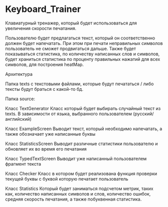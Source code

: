 # Keyboard_Trainer

Клавиатурный тренажер, который будет использоваться для увеличения скорости печатания.

Пользователю будет предлагаться текст, который он соответственно должен будет напечатать. При этом при печати неправильных символов пользователь не сможет продвигаться дальше. Также будет показываться статистика, по количеству написанных слов и символов, будет храниться статистика по проценту правильных нажатий для всех символов, для построения heatMap. 

Архитектура 

Папка texts с текстовыми файлами, которые будут печататься / либо тексты будут браться с какой-то бд.

Папка source:

Класс TextGenerator
Класс который будет выбирать случайный текст из texts. В зависимости от языка, выбранного пользователем (русский/английский) 

Класс ExampleScreen
Выводит текст, который необходимо напечатать, а также обозначает уже написанные буквы

Класс StatisticsScreen
Выводит различные статистики пользователю и обновляет их во время его печатания

Класс TypedTextScreen
Выводит уже написанный пользователем фрагмент текста

Класс Сhecker 
Класс в котором будет реализована функция проверки текущей буквы с буквой которую печатает пользователь

Класс Statistics
Который будет заниматься подсчетом метрик, таких как, количество написанных символов и слов, количество ошибок, средняя скорость печатания,  а также побуквенная статистика.
